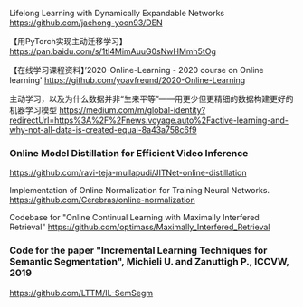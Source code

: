 Lifelong Learning with Dynamically Expandable Networks
https://github.com/jaehong-yoon93/DEN

【用PyTorch实现主动迁移学习】
https://pan.baidu.com/s/1tl4MimAuuG0sNwHMmh5tOg

【在线学习课程资料】’2020-Online-Learning - 2020 course on Online learning'
https://github.com/yoavfreund/2020-Online-Learning

主动学习，以及为什么数据并非“生来平等”——用更少但更精细的数据构建更好的机器学习模型
https://medium.com/m/global-identity?redirectUrl=https%3A%2F%2Fnews.voyage.auto%2Factive-learning-and-why-not-all-data-is-created-equal-8a43a758c6f9

### Online Model Distillation for Efficient Video Inference
https://github.com/ravi-teja-mullapudi/JITNet-online-distillation

Implementation of Online Normalization for Training Neural Networks. 
https://github.com/Cerebras/online-normalization

Codebase for "Online Continual Learning with Maximally Interfered Retrieval"
https://github.com/optimass/Maximally_Interfered_Retrieval

### Code for the paper "Incremental Learning Techniques for Semantic Segmentation", Michieli U. and Zanuttigh P., ICCVW, 2019
https://github.com/LTTM/IL-SemSegm